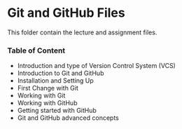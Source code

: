 # Git and GitHub Files

This folder contain the lecture and assignment files.

### Table of Content

- Introduction and type of Version Control System (VCS)
- Introduction to Git and GitHub
- Installation and Setting Up
- First Change with Git
- Working with Git
- Working with GitHub
- Getting started with GitHub
- Git and GitHub advanced concepts

